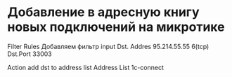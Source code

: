 # Добавление в адресную книгу новых подключений на микротике

Filter Rules
Добавляем фильтр input
Dst. Addres 95.214.55.55
6(tcp)
Dst.Port 33003

Action
add dst to address list
Address List 1c-connect
